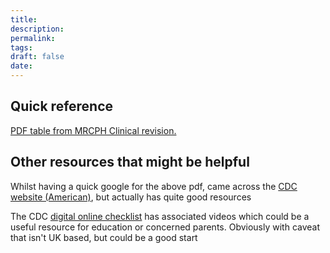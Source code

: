 ```yaml
---
title: 
description: 
permalink: 
tags: 
draft: false
date:
---
```


## Quick reference
[PDF table from MRCPH Clinical revision. ](https://mrcpch.paediatrics.co.uk/wp-content/uploads/2014/06/Development-Assessment-MRCPCH-Website.pdf)


## Other resources that might be helpful
Whilst having a quick google for the above pdf,  came across the [CDC website (American)](https://www.cdc.gov/ncbddd/actearly/milestones/index.html),  but actually has quite good resources

The CDC [digital online checklist](https://www.cdc.gov/ncbddd/actearly/milestones/digital-online-checklist.html) has associated videos which could be a useful resource for education or concerned parents.  Obviously with caveat that isn't UK based, but could be a good start

